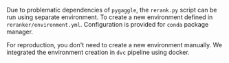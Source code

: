 Due to problematic dependencies of `pygaggle`, the `rerank.py` script can be run using separate environment.
To create a new environment defined in `reranker/environment.yml`. Configuration is provided for `conda` package manager.

For reproduction, you don't need to create a new environment manually. 
We integrated the environment creation in `dvc` pipeline using docker.